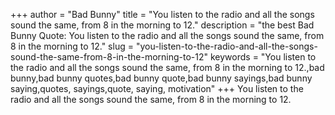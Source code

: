 +++
author = "Bad Bunny"
title = "You listen to the radio and all the songs sound the same, from 8 in the morning to 12."
description = "the best Bad Bunny Quote: You listen to the radio and all the songs sound the same, from 8 in the morning to 12."
slug = "you-listen-to-the-radio-and-all-the-songs-sound-the-same-from-8-in-the-morning-to-12"
keywords = "You listen to the radio and all the songs sound the same, from 8 in the morning to 12.,bad bunny,bad bunny quotes,bad bunny quote,bad bunny sayings,bad bunny saying,quotes, sayings,quote, saying, motivation"
+++
You listen to the radio and all the songs sound the same, from 8 in the morning to 12.

